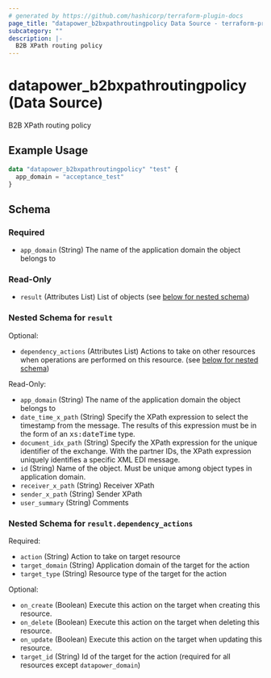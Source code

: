 ```yaml
---
# generated by https://github.com/hashicorp/terraform-plugin-docs
page_title: "datapower_b2bxpathroutingpolicy Data Source - terraform-provider-datapower"
subcategory: ""
description: |-
  B2B XPath routing policy
---
```


# datapower_b2bxpathroutingpolicy (Data Source)

B2B XPath routing policy

## Example Usage

```terraform
data "datapower_b2bxpathroutingpolicy" "test" {
  app_domain = "acceptance_test"
}
```

<!-- schema generated by tfplugindocs -->
## Schema

### Required

- `app_domain` (String) The name of the application domain the object belongs to

### Read-Only

- `result` (Attributes List) List of objects (see [below for nested schema](#nestedatt--result))

<a id="nestedatt--result"></a>
### Nested Schema for `result`

Optional:

- `dependency_actions` (Attributes List) Actions to take on other resources when operations are performed on this resource. (see [below for nested schema](#nestedatt--result--dependency_actions))

Read-Only:

- `app_domain` (String) The name of the application domain the object belongs to
- `date_time_x_path` (String) Specify the XPath expression to select the timestamp from the message. The results of this expression must be in the form of an <tt>xs:dateTime</tt> type.
- `document_idx_path` (String) Specify the XPath expression for the unique identifier of the exchange. With the partner IDs, the XPath expression uniquely identifies a specific XML EDI message.
- `id` (String) Name of the object. Must be unique among object types in application domain.
- `receiver_x_path` (String) Receiver XPath
- `sender_x_path` (String) Sender XPath
- `user_summary` (String) Comments

<a id="nestedatt--result--dependency_actions"></a>
### Nested Schema for `result.dependency_actions`

Required:

- `action` (String) Action to take on target resource
- `target_domain` (String) Application domain of the target for the action
- `target_type` (String) Resource type of the target for the action

Optional:

- `on_create` (Boolean) Execute this action on the target when creating this resource.
- `on_delete` (Boolean) Execute this action on the target when deleting this resource.
- `on_update` (Boolean) Execute this action on the target when updating this resource.
- `target_id` (String) Id of the target for the action (required for all resources except `datapower_domain`)

